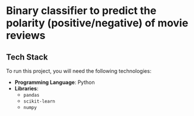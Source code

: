 # Binary classifier to predict the polarity (positive/negative) of movie reviews

## Tech Stack
To run this project, you will need the following technologies:

- **Programming Language**: Python
- **Libraries**:
  - `pandas`
  - `scikit-learn`
  - `numpy`
 
